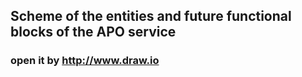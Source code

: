 ## Scheme of the entities and future functional blocks of the APO service

### open it by http://www.draw.io
